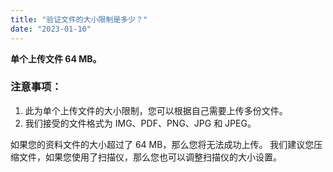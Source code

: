 ```yaml
---
title: "验证文件的大小限制是多少？"
date: "2023-01-10"
---
```


**单个上传文件 64 MB。**

### 注意事项：

1. 此为单个上传文件的大小限制，您可以根据自己需要上传多份文件。
2. 我们接受的文件格式为 IMG、PDF、PNG、JPG 和 JPEG。

如果您的资料文件的大小超过了 64 MB，那么您将无法成功上传。 我们建议您压缩文件，如果您使用了扫描仪，那么您也可以调整扫描仪的大小设置。
